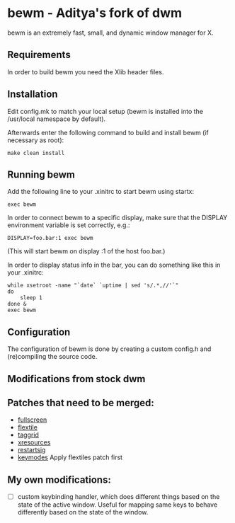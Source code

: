 bewm - Aditya's fork of dwm
============================
bewm is an extremely fast, small, and dynamic window manager for X.


Requirements
------------
In order to build bewm you need the Xlib header files.


Installation
------------
Edit config.mk to match your local setup (bewm is installed into
the /usr/local namespace by default).

Afterwards enter the following command to build and install bewm (if
necessary as root):

    make clean install


Running bewm
-----------
Add the following line to your .xinitrc to start bewm using startx:

    exec bewm

In order to connect bewm to a specific display, make sure that
the DISPLAY environment variable is set correctly, e.g.:

    DISPLAY=foo.bar:1 exec bewm

(This will start bewm on display :1 of the host foo.bar.)

In order to display status info in the bar, you can do something
like this in your .xinitrc:

    while xsetroot -name "`date` `uptime | sed 's/.*,//'`"
    do
    	sleep 1
    done &
    exec bewm


Configuration
-------------
The configuration of bewm is done by creating a custom config.h
and (re)compiling the source code.


Modifications from stock dwm
---
## Patches that need to be merged:
- [fullscreen](https://dwm.suckless.org/patches/actualfullscreen/)
- [flextile](https://dwm.suckless.org/patches/flextile/)
- [taggrid](https://dwm.suckless.org/patches/taggrid/)
- [xresources](https://dwm.suckless.org/patches/xresources/)
- [restartsig](https://dwm.suckless.org/patches/restartsig/)
- [keymodes](https://dwm.suckless.org/patches/keymodes/) Apply flextiles patch
first

## My own modifications:
- [ ] custom keybinding handler, which does different things based on the state
of the active window. Useful for mapping same keys to behave differently based
on the state of the window.
